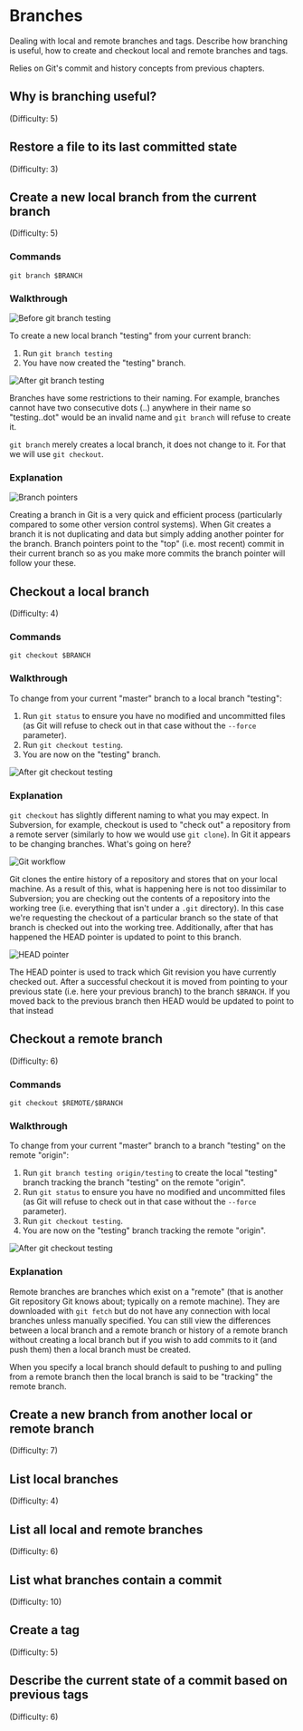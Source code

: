 # Branches
Dealing with local and remote branches and tags. Describe how branching is useful, how to create and checkout local and remote branches and tags.

Relies on Git's commit and history concepts from previous chapters.

## Why is branching useful?
(Difficulty: 5)

## Restore a file to its last committed state
(Difficulty: 3)

## Create a new local branch from the current branch
(Difficulty: 5)

### Commands
`git branch $BRANCH`

### Walkthrough
![Before `git branch testing`](screenshots/git-branch-before.png)

To create a new local branch "testing" from your current branch:

1. Run `git branch testing`
2. You have now created the "testing" branch.

![After `git branch testing`](screenshots/git-branch-after.png)

Branches have some restrictions to their naming. For example, branches cannot have two consecutive dots (..) anywhere in their name so "testing..dot" would be an invalid name and `git branch` will refuse to create it.

`git branch` merely creates a local branch, it does not change to it. For that we will use `git checkout`.

### Explanation
![Branch pointers](diagrams/branches.png)

Creating a branch in Git is a very quick and efficient process (particularly compared to some other version control systems). When Git creates a branch it is not duplicating and data but simply adding another pointer for the branch. Branch pointers point to the "top" (i.e. most recent) commit in their current branch so as you make more commits the branch pointer will follow your these.

## Checkout a local branch
(Difficulty: 4)

### Commands
`git checkout $BRANCH`

### Walkthrough
To change from your current "master" branch to a local branch "testing":

1. Run `git status` to ensure you have no modified and uncommitted files (as Git will refuse to check out in that case without the `--force` parameter).
2. Run `git checkout testing`.
3. You are now on the "testing" branch.

![After `git checkout testing`](screenshots/git-checkout-after.png)

### Explanation
`git checkout` has slightly different naming to what you may expect. In Subversion, for example, checkout is used to "check out" a repository from a remote server (similarly to how we would use `git clone`). In Git it appears to be changing branches. What's going on here?

![Git workflow](diagrams/workflow.png)

Git clones the entire history of a repository and stores that on your local machine. As a result of this, what is happening here is not too dissimilar to Subversion; you are checking out the contents of a repository into the working tree (i.e. everything that isn't under a `.git` directory). In this case we're requesting the checkout of a particular branch so the state of that branch is checked out into the working tree. Additionally, after that has happened the HEAD pointer is updated to point to this branch.

![HEAD pointer](diagrams/HEAD.png)

The HEAD pointer is used to track which Git revision you have currently checked out. After a successful checkout it is moved from pointing to your previous state (i.e. here your previous branch) to the branch `$BRANCH`. If you moved
back to the previous branch then HEAD would be updated to point to that instead

## Checkout a remote branch
(Difficulty: 6)

### Commands
`git checkout $REMOTE/$BRANCH`

### Walkthrough
To change from your current "master" branch to a branch "testing" on the remote "origin":

1. Run `git branch testing origin/testing` to create the local "testing" branch tracking the branch "testing" on the remote "origin".
2. Run `git status` to ensure you have no modified and uncommitted files (as Git will refuse to check out in that case without the `--force` parameter).
3. Run `git checkout testing`.
3. You are now on the "testing" branch tracking the remote "origin".

![After `git checkout testing`](screenshots/git-checkout-remote-after.png)

### Explanation
Remote branches are branches which exist on a "remote" (that is another Git repository Git knows about; typically on a remote machine). They are downloaded with `git fetch` but do not have any connection with local branches unless manually specified. You can still view the differences between a local branch and a remote branch or history of a remote branch without creating a local branch but if you wish to add commits to it (and push them) then a local branch must be created.

When you specify a local branch should default to pushing to and pulling from a remote branch then the local branch is said to be "tracking" the remote branch.

## Create a new branch from another local or remote branch
(Difficulty: 7)

## List local branches
(Difficulty: 4)

## List all local and remote branches
(Difficulty: 6)

## List what branches contain a commit
(Difficulty: 10)

## Create a tag
(Difficulty: 5)

## Describe the current state of a commit based on previous tags
(Difficulty: 6)
